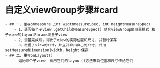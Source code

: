 # 自定义viewGroup步骤#card
	- ## 一、重写onMeasure（int widthMeasureSpec, int heightMeasureSpec）
		- 1、遍历每个子view ,getChildMeasureSpec() 结合viewGroup的测量模式 和 子view的layoutParams测量子view
		- 2、测量完成后，得出子view的实际位置和尺寸，并暂时保存
		- 3、根据子view的尺寸，并且计算出自己的尺寸，并用setMeasuredDimension(width，height)保存
	- ## 二、重写onLayout()
		- 遍历每个子view  调用它们的layout()方法来将位置和尺寸传给它们